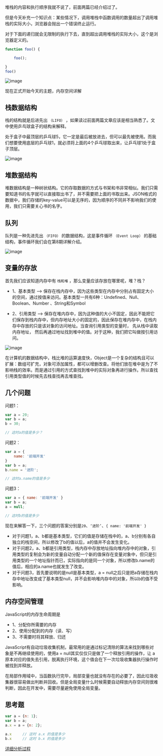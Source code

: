 <!-- 这个是图片防盗链用的 -->
<meta name="referrer" content="no-referrer">

堆栈的内容和执行顺序我就不说了，前面两篇已经介绍过了。

但是今天补充一个知识点：某些情况下，调用堆栈中函数调用的数量超出了调用堆栈的实际大小，浏览器会抛出一个错误终止运行。

对于下面的递归就会无限制的执行下去，直到超出调用堆栈的实际大小，这个是浏览器定义的。

```javascript 
function foo() {

    foo();

}
foo()

``` 

![image](https://user-gold-cdn.xitu.io/2018/12/4/167791356df6244e?imageView2/0/w/1280/h/960/format/webp/ignore-error/1)

现在正式开始今天的主题，内存空间详解

## 栈数据结构

栈的结构就是后进先出 `（LIFO）` ，如果读过前面两篇文章应该是相当熟悉了。文中使用乒乓球盒子的结构来解释。

处于盒子中最顶层的乒乓球5，它一定是最后被放进去，但可以最先被使用。而我们想要使用底层的乒乓球1，就必须将上面的4个乒乓球取出来，让乒乓球1处于盒子顶层。

![image](https://user-gold-cdn.xitu.io/2018/12/4/1677913560bcbead?imageView2/0/w/1280/h/960/format/webp/ignore-error/1)

## 堆数据结构

堆数据结构是一种树状结构。它的存取数据的方式与书架和书非常相似。我们只需要知道书的名字就可以直接取出书了，并不需要把上面的书取出来。JSON格式的数据中，我们存储的key-value可以是无序的，因为顺序的不同并不影响我们的使用，我们只需要关心书的名字。

## 队列

队列是一种先进先出 `（FIFO）` 的数据结构，这是事件循环 `（Event Loop）` 的基础结构，事件循环我们会在第8期详解介绍。

![image](https://user-gold-cdn.xitu.io/2018/12/4/1677913560ad3817?imageView2/0/w/1280/h/960/format/webp/ignore-error/1)

## 变量的存放

首先我们应该知道内存中有 `栈和堆` ，那么变量应该存放在哪里呢，堆？栈？

* 1、基本类型 --> 保存在栈内存中，因为这些类型在内存中分别占有固定大小的空间，通过按值来访问。基本类型一共有6种：Undefined、Null、Boolean、Number 、String和Symbol

* 2、引用类型 --> 保存在堆内存中，因为这种值的大小不固定，因此不能把它们保存到栈内存中，但内存地址大小的固定的，因此保存在堆内存中，在栈内存中存放的只是该对象的访问地址。当查询引用类型的变量时， 先从栈中读取内存地址， 然后再通过地址找到堆中的值。对于这种，我们把它叫做按引用访问。

![image](https://user-gold-cdn.xitu.io/2018/12/4/16779135641ffc96?imageView2/0/w/1280/h/960/format/webp/ignore-error/1)

在计算机的数据结构中，栈比堆的运算速度快，Object是一个复杂的结构且可以扩展：数组可扩充，对象可添加属性，都可以增删改查。将他们放在堆中是为了不影响栈的效率。而是通过引用的方式查找到堆中的实际对象再进行操作。所以查找引用类型值的时候先去栈查找再去堆查找。

## 几个问题

问题1：

```javascript
var a = 20;
var b = a;
b = 30;

// 这时a的值是多少？
```

问题2：

``` javascript
var a = {
    name: '前端开发'
}
var b = a;
b.name = '进阶';

// 这时a.name的值是多少
```

问题3：

```javascript
var a = { name: '前端开发' }
var b = a;
a = null;

// 这时b的值是多少
```

现在来解答一下，三个问题的答案分别是`20`、`‘进阶’`、`{ name: '前端开发' }`

- 对于问题1，a、b都是基本类型，它们的值是存储在栈中的，a、b分别有各自独立的栈空间，所以修改了b的值以后，a的值并不会发生变化。
- 对于问题2，a、b都是引用类型，栈内存中存放地址指向堆内存中的对象，引用类型的复制会为新的变量自动分配一个新的值保存在变量对象中，但只是引用类型的一个地址指针而已，实际指向的是同一个对象，所以修改b.name的值后，相应的a.name也就发生了改变。
- 对于问题3，首先要说明的是null是基本类型，a = null之后只是把a存储在栈内存中地址改变成了基本类型null，并不会影响堆内存中的对象，所以b的值不受影响。

## 内存空间管理

JavaScript的内存生命周期是

- 1、分配你所需要的内存
- 2、使用分配到的内存（读、写）
- 3、不需要时将其释放、归还

JavaScript有自动垃圾收集机制，最常用的是通过标记清除的算法来找到哪些对象是不再继续使用的，使用a = null其实仅仅只是做了一个释放引用的操作，让 a 原本对应的值失去引用，脱离执行环境，这个值会在下一次垃圾收集器执行操作时被找到并释放。

在局部作用域中，当函数执行完毕，局部变量也就没有存在的必要了，因此垃圾收集器很容易做出判断并回收。但是全局变量什么时候需要自动释放内存空间则很难判断，因此在开发中，需要尽量避免使用全局变量。

## 思考题

```javascript
var a = {n: 1};
var b = a;
a.x = a = {n: 2};

a.x 	// 这时 a.x 的值是多少
b.x 	// 这时 b.x 的值是多少
```
[详细分析过程](https://segmentfault.com/a/1190000018711603?utm_source=tag-newest)



